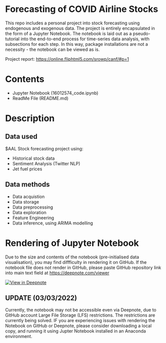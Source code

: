 
# Forecasting of COVID Airline Stocks

This repo includes a personal project into stock forecasting using endogenous and exogenous data. The project is entirely encapsulated in the form of a Jupyter Notebook. 
The notebook is laid out as a pseudo-tutorial into the end-to-end process for time-series data analysis, with subsections for each step. In this way, package installations are not a necessity - the notebook can be viewed as is.

Project report: https://online.fliphtml5.com/srowp/canf/#p=1


# Contents

- Jupyter Notebook (16012574_code.ipynb)
- ReadMe File (README.md)

# Description

## Data used
$AAL Stock forecasting project using:
- Historical stock data
- Sentiment Analysis (Twitter NLP)
- Jet fuel prices


## Data methods
- Data acquistion
- Data storage
- Data preprocessing
- Data exploration
- Feature Engineering
- Data inference, using ARIMA modelling

# Rendering of Jupyter Notebook

Due to the size and contents of the notebook (pre-initialised data visualisation), you may find diffficulty in rendering it on GitHub.
If the notebook file does not render in GitHub, please paste GitHub repository link into main text field at https://deepnote.com/viewer 

[![View in Deepnote](https://deepnote.com/static/buttons/view-in-deepnote.svg)](https://deepnote.com/viewer/github.com/uceeatb/Forecasting-of-COVID-Airline-Stocks/blob/main/16012574_code.ipynb)


## UPDATE (03/03/2022)

Currently, the notebook may not be accessible even via Deepnote, due to GitHub account Large File Storage (LFS) restrictions. The restrictions are currently being solved. 
IF you are experiencing issues with rendering the Notebook on GitHub or Deepnote, please consider downloading a local copy, and running it using Jupter Notebook installed in an Anaconda environment.
